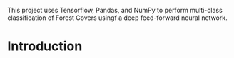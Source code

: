This project uses Tensorflow, Pandas, and NumPy to perform multi-class classification of Forest Covers usingf a deep feed-forward neural network.

# Introduction
